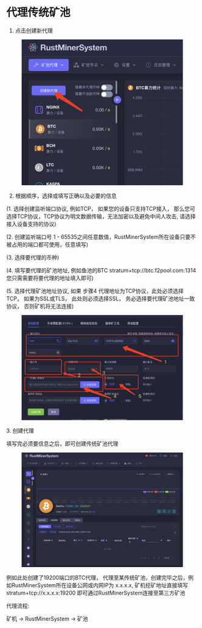 # 代理传统矿池

1. 点击创建新代理

<figure><img src="../.gitbook/assets/image (13).png" alt=""><figcaption></figcaption></figure>

2. 根据顺序，选择或填写正确以及必要的信息

(1.  选择创建监听端口协议,  例如TCP， 如果您的设备只支持TCP接入， 那么您可选择TCP协议，TCP协议为明文数据传输，无法加密以及避免中间人攻击,  请选择接入设备支持的协议)

(2.  创建监听端口号 1 - 65535之间任意数值，RustMinerSystem所在设备只要不被占用的端口都可使用，任意填写)

(3. 选择要代理的币种)

(4. 填写要代理的矿池地址,  例如鱼池的BTC   stratum+tcp://btc.f2pool.com:1314   您只需需要将要代理的地址填入即可)

(5. 选择代理矿池地址协议, 如果 步骤4 代理地址为TCP协议，此处必须选择TCP， 如果为SSL或TLS， 此处则必须选择SSL， 务必选择要代理矿池地址一致协议， 否则矿机将无法连接)

<figure><img src="../.gitbook/assets/image (1) (1) (1) (1) (1) (1).png" alt=""><figcaption></figcaption></figure>

&#x20;  3\. 创建代理

填写完必须要信息之后，即可创建传统矿池代理

<figure><img src="../.gitbook/assets/image (2) (1) (1).png" alt=""><figcaption></figcaption></figure>

例如此处创建了19200端口的BTC代理， 代理至某传统矿池，创建完毕之后，例如RustMinerSystem所在设备公网或内网IP为 x.x.x.x,   矿机挖矿地址直接填写 stratum+tcp://x.x.x.x:19200  即可通过RustMinerSystem连接至第三方矿池



代理流程:

矿机 -> RustMinerSystem -> 矿池
